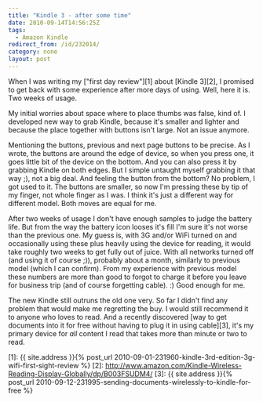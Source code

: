 ```yaml
---
title: "Kindle 3 - after some time"
date: 2010-09-14T14:56:25Z
tags:
  - Amazon Kindle
redirect_from: /id/232014/
category: none
layout: post
---
```

When I was writing my ["first day review"][1] about [Kindle 3][2], I promised to get back with some experience after more days of using. Well, here it is. Two weeks of usage.

My initial worries about space where to place thumbs was false, kind of. I developed new way to grab Kindle, because it's smaller and lighter and because the place together with buttons isn't large. Not an issue anymore.

Mentioning the buttons, previous and next page buttons to be precise. As I wrote, the buttons are around the edge of device, so when you press one, it goes little bit of the device on the bottom. And you can also press it by grabbing Kindle on both edges. But I simple untaught myself grabbing it that way ;), not a big deal. And feeling the button from the bottom? No problem, I got used to it. The buttons are smaller, so now I'm pressing these by tip of my finger, not whole finger as I was. I think it's just a different way for different model. Both moves are equal for me.

After two weeks of usage I don't have enough samples to judge the battery life. But from the way the battery icon looses it's fill I'm sure it's not worse than the previous one. My guess is, with 3G and/or WiFi turned on and occasionally using these plus heavily using the device for reading, it would take roughly two weeks to get fully out of juice. With all networks turned off (and using it of course ;)), probably about a month, similarly to previous model (which I can confirm). From my experience with previous model these numbers are more than good to forgot to charge it before you leave for business trip (and of course forgetting cable). :) Good enough for me.

The new Kindle still outruns the old one very. So far I didn't find any problem that would make me regretting the buy. I would still recommend it to anyone who loves to read. And a recently discovered [way to get documents into it for free without having to plug it in using cable][3], it's my primary device for _all_ content I read that takes more than minute or two to read.

[1]: {{ site.address }}{% post_url 2010-09-01-231960-kindle-3rd-edition-3g-wifi-first-sight-review %}
[2]: http://www.amazon.com/Kindle-Wireless-Reading-Display-Globally/dp/B003FSUDM4/
[3]: {{ site.address }}{% post_url 2010-09-12-231995-sending-documents-wirelessly-to-kindle-for-free %}
